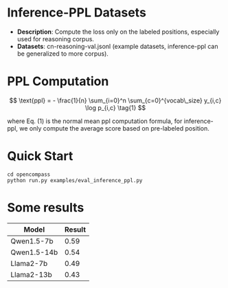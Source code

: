 # Inference-PPL Datasets

- **Description**: Compute the loss only on the labeled positions, especially used for reasoning corpus.
- **Datasets**: cn-reasoning-val.jsonl (example datasets, inference-ppl can be generalized to more corpus).

# PPL Computation

$$ \text{ppl} = - \frac{1}{n} \sum_{i=0}^n \sum_{c=0}^{vocab\_size} y_{i,c} \log p_{i,c} \tag{1} $$

where Eq. (1) is the normal mean ppl computation formula, for inference-ppl, we only compute the average score based on pre-labeled position.

# Quick Start

```shell
cd opencompass
python run.py examples/eval_inference_ppl.py
```

# Some results

| Model      | Result |
| ----------- | ----------- |
| Qwen1.5-7b    | 0.59       |
| Qwen1.5-14b   | 0.54        |
| Llama2-7b | 0.49 |
| Llama2-13b | 0.43 |
